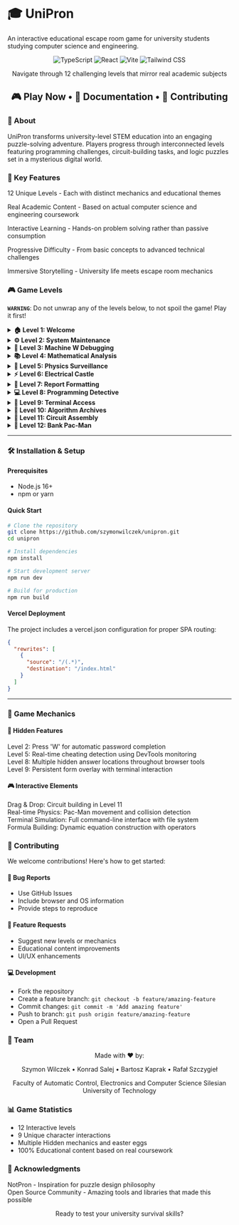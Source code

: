 # 🎓 UniPron
An interactive educational escape room game for university students studying computer science and engineering.

<div align="center">
<img alt="TypeScript" src="https://img.shields.io/badge/TypeScript-007ACC?style=flat&amp;logo=typescript&amp;logoColor=white">
<img alt="React" src="https://img.shields.io/badge/React-20232A?style=flat&amp;logo=react&amp;logoColor=61DAFB">
<img alt="Vite" src="https://img.shields.io/badge/Vite-646CFF?style=flat&amp;logo=vite&amp;logoColor=white">
<img alt="Tailwind CSS" src="https://img.shields.io/badge/Tailwind_CSS-38B2AC?style=flat&amp;logo=tailwind-css&amp;logoColor=white">

  Navigate through 12 challenging levels that mirror real academic subjects

## 🎮 Play Now • 📖 Documentation • 🤝 Contributing

</div>

### 🎯 About
UniPron transforms university-level STEM education into an engaging puzzle-solving adventure. Players progress through interconnected levels featuring programming challenges, circuit-building tasks, and logic puzzles set in a mysterious digital world.

### 🌟 Key Features
12 Unique Levels - Each with distinct mechanics and educational themes

Real Academic Content - Based on actual computer science and engineering coursework

Interactive Learning - Hands-on problem solving rather than passive consumption

Progressive Difficulty - From basic concepts to advanced technical challenges

Immersive Storytelling - University life meets escape room mechanics

### 🎮 Game Levels
**`WARNING`**: Do not unwrap any of the levels below, to not spoil the game! Play it first!
<details> 
  <summary>
    <strong>🏠 Level 1: Welcome</strong>
  </summary> 
  University recruitment announcement with a twist - your journey into academic chaos begins.
</details>

<details>
  <summary>
    <strong>⚙️ Level 2: System Maintenance</strong>
  </summary> 
USOS system malfunction requires your assistance. Find the "W" key in the heart of the machine.
<br/> <br/>
Hidden mechanics: Press 'W' for auto-complete
  
Skills: Problem solving, pattern recognition
</details>

<details> 
  <summary>
    <strong>🤖 Level 3: Machine W Debugging</strong>
  </summary>
Debug assembly-like code based on fictional W-Machine (von Neunmann architecture simple computer). \
Fix the program by correcting command syntax.
<br/> <br/>
Challenge: Assembly code debugging
  
Skills: Programming logic, syntax correction
</details>

<details>
  <summary>
    <strong>📚 Level 4: Mathematical Analysis</strong>
  </summary>
Navigate through multiple exam terms. Experience the reality of university mathematics.
<br/><br/>

Progression: Term 0 → Term 1 → Term 2 → Term 3 \
Theme: Academic perseverance and mathematical proofs
</details>

<details>
  <summary>
    <strong>🔬 Level 5: Physics Surveillance</strong>
  </summary>
  Answer physics questions under watchful security cameras. Anti-cheating detection active!
<br/><br/>

Security: DevTools detection \
Challenge: Define entropy without external help \
Skills: Physics knowledge, academic integrity
</details>

<details> 
  <summary>
    <strong>⚡ Level 6: Electrical Castle</strong>
  </summary>
  Solve electrical engineering puzzles by pulling the correct levers. Build formulas using physical units.
<br/><br/>

Formulas: R = U/I, P = U×I, E = P×t (in corresponding units) \
Mechanics: Lever pulling, formula construction \
Skills: Electrical engineering, unit relationships
</details>

<details>
  <summary>
    <strong>📄 Level 7: Report Formatting</strong>
  </summary>
  Format a laboratory report to meet strict requirements.
<br/><br/>

Challenge: Font = Calibri, Size = 11-12pt \
Skills: Attention to detail, academic standards
</details>

<details>
  <summary>
    <strong>💻 Level 8: Programming Detective</strong>
  </summary>
  Solve programming puzzles using browser DevTools. Answers hidden in various locations.
<br/><br/>

Tools: LocalStorage, Console, CSS, Network tab, HTML comments \
Skills: Web development, debugging techniques
</details>

<details>
  <summary>
    <strong>🔐 Level 9: Terminal Access</strong>
  </summary>
  Matrix-style terminal interface with SSH simulation and data form completion.
<br/><br/>

Environment: Realistic terminal simulation \
Challenge: Navigate filesystem, complete data forms \
Skills: Command line proficiency, data handling
</details>

<details>
  <summary>
    <strong>💾 Level 10: Algorithm Archives</strong>
  </summary>
Quiz based on historical exam data found in the FTP disk simulation.
<br/><br/>

Requirement: Explore in-app resources for answers \
Challenge: 8 questions about past examinations \
Skills: Research, academic database navigation
</details>

<details>
  <summary>
    <strong>🔌 Level 11: Circuit Assembly</strong>
  </summary>
Build a functional LED circuit with optional assistance.
<br/><br/>

Components: Battery, switch, resistors, LEDs, capacitor, wires \
Mechanics: Drag & drop, connection building \
Skills: Electronics, circuit design
</details>

<details>
  <summary>
    <strong>🏦 Level 12: Bank Pac-Man</strong>
  </summary>
Pac-Man inspired finale! Collect dots while avoiding aggressive bank employees.
<br/><br/>

Controls: WSAD movement \
Enemies: mBank and ING representatives with marketing messages \
Power-ups: Beer pellets for temporary invincibility \
Skills: Quick reflexes, strategic navigation
</details>

<hr/>

### 🛠️ Installation & Setup
#### Prerequisites
- Node.js 16+
- npm or yarn

#### Quick Start

```bash
# Clone the repository
git clone https://github.com/szymonwilczek/unipron.git
cd unipron

# Install dependencies
npm install

# Start development server
npm run dev

# Build for production
npm run build
```

#### Vercel Deployment
The project includes a vercel.json configuration for proper SPA routing:

```json
{
  "rewrites": [
    {
      "source": "/(.*)",
      "destination": "/index.html"
    }
  ]
}
```
<hr/>

### 🎯 Game Mechanics
#### 🔑 Hidden Features
Level 2: Press 'W' for automatic password completion \
Level 5: Real-time cheating detection using DevTools monitoring \
Level 8: Multiple hidden answer locations throughout browser tools \
Level 9: Persistent form overlay with terminal interaction
#### 🎮 Interactive Elements
Drag & Drop: Circuit building in Level 11 \
Real-time Physics: Pac-Man movement and collision detection \
Terminal Simulation: Full command-line interface with file system \
Formula Building: Dynamic equation construction with operators

### 🤝 Contributing
We welcome contributions! Here's how to get started:

#### 🐛 Bug Reports
- Use GitHub Issues
- Include browser and OS information
- Provide steps to reproduce

#### 🚀 Feature Requests
- Suggest new levels or mechanics
- Educational content improvements
- UI/UX enhancements

#### 💻 Development
- Fork the repository
- Create a feature branch: `git checkout -b feature/amazing-feature`
- Commit changes: `git commit -m 'Add amazing feature'`
- Push to branch: `git push origin feature/amazing-feature`
- Open a Pull Request

### 👥 Team
<div align="center">
Made with ❤️ by:

Szymon Wilczek • Konrad Salej • Bartosz Kaprak • Rafał Szczygieł

Faculty of Automatic Control, Electronics and Computer Science
Silesian University of Technology

</div>

### 📊 Game Statistics
- 12 Interactive levels
- 9 Unique character interactions
- Multiple Hidden mechanics and easter eggs
- 100% Educational content based on real coursework

### 🙏 Acknowledgments
NotPron - Inspiration for puzzle design philosophy \
Open Source Community - Amazing tools and libraries that made this possible

<div align="center">
  Ready to test your university survival skills?
</div>

